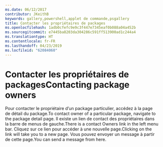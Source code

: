 ```yaml
---
ms.date: 06/12/2017
contributor: JKeithB
keywords: gallery,powershell,applet de commande,psgallery
title: Contacter les propriétaires de packages
ms.openlocfilehash: 1adb0cfefc9e9c3f447e7345eaf0b088a04a452b
ms.sourcegitcommit: e7445ba8203da304286c591ff513900ad1c244a4
ms.translationtype: HT
ms.contentlocale: fr-FR
ms.lasthandoff: 04/23/2019
ms.locfileid: "62084060"
---
```

# <a name="contacting-package-owners"></a><span data-ttu-id="de70a-103">Contacter les propriétaires de packages</span><span class="sxs-lookup"><span data-stu-id="de70a-103">Contacting package owners</span></span>

<span data-ttu-id="de70a-104">Pour contacter le propriétaire d’un package particulier, accédez à la page de détail du package.</span><span class="sxs-lookup"><span data-stu-id="de70a-104">To contact owner of a particular package, navigate to the package detail page.</span></span>
<span data-ttu-id="de70a-105">Il existe un lien de contact des propriétaires dans la barre de menus de gauche.</span><span class="sxs-lookup"><span data-stu-id="de70a-105">There is a contact Owners link in the left menu bar.</span></span>
<span data-ttu-id="de70a-106">Cliquez sur ce lien pour accéder à une nouvelle page.</span><span class="sxs-lookup"><span data-stu-id="de70a-106">Clicking on the link will take you to a new page.</span></span>
<span data-ttu-id="de70a-107">Vous pouvez envoyer un message à partir de cette page.</span><span class="sxs-lookup"><span data-stu-id="de70a-107">You can send a message from here.</span></span>
